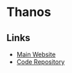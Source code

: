 # Thanos

<!--
https://particule.io/en/blog/thanos-monitoring/
-->

## Links

- [Main Website](https://thanos.io/)
- [Code Repository](https://github.com/thanos-io/thanos)
